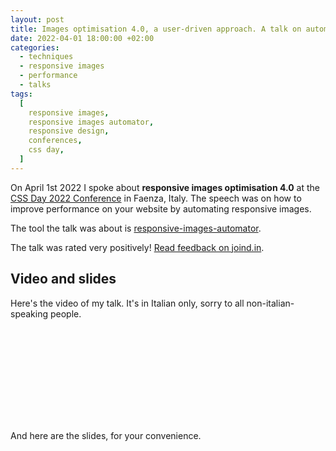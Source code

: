 ```yaml
---
layout: post
title: Images optimisation 4.0, a user-driven approach. A talk on automating your workflow with responsive images @ CSS Day (IT) 2022
date: 2022-04-01 18:00:00 +02:00
categories:
  - techniques
  - responsive images
  - performance
  - talks
tags:
  [
    responsive images,
    responsive images automator,
    responsive design,
    conferences,
    css day,
  ]
---
```


On April 1st 2022 I spoke about **responsive images optimisation 4.0** at the [CSS Day 2022 Conference](https://2022.cssday.it) in Faenza, Italy. The speech was on how to improve performance on your website by automating responsive images.

The tool the talk was about is [responsive-images-automator](https://github.com/verlok/responsive-images-automator).

The talk was rated very positively! [Read feedback on joind.in](https://joind.in/event/cssday-2022/-ottimizzazione-immagini-40-a-data-driven--test-driven-approach).

## Video and slides

Here's the video of my talk. It's in Italian only, sorry to all non-italian-speaking people.

<div class="videoWrapper">
  <iframe class="lazy" width="100%" height="auto" data-src="https://www.youtube.com/embed/8D4skk17BGI" title="" frameborder="0" allow="accelerometer; autoplay; clipboard-write; encrypted-media; gyroscope; picture-in-picture" allowfullscreen></iframe>
</div>

And here are the slides, for your convenience.

<div class="slideshareWrapper">
    <iframe class="lazy" data-src="https://www.slideshare.net/slideshow/embed_code/key/f0UQZznjoJ5Yvs?hostedIn=slideshare&page=upload" width="100%" height="autp" frameborder="0" marginwidth="0" marginheight="0" scrolling="no"></iframe>
</div>
